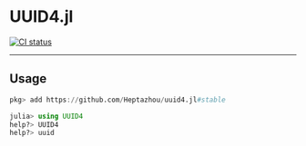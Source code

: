 #	UUID4.jl
[![CI status](https://github.com/Heptazhou/uuid4.jl/actions/workflows/CI.yml/badge.svg)](https://github.com/Heptazhou/uuid4.jl/actions/workflows/CI.yml)

*****
##	Usage
```julia
pkg> add https://github.com/Heptazhou/uuid4.jl#stable

julia> using UUID4
help?> UUID4
help?> uuid
```

